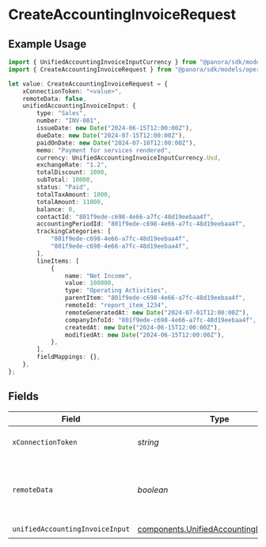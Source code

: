 # CreateAccountingInvoiceRequest

## Example Usage

```typescript
import { UnifiedAccountingInvoiceInputCurrency } from "@panora/sdk/models/components";
import { CreateAccountingInvoiceRequest } from "@panora/sdk/models/operations";

let value: CreateAccountingInvoiceRequest = {
    xConnectionToken: "<value>",
    remoteData: false,
    unifiedAccountingInvoiceInput: {
        type: "Sales",
        number: "INV-001",
        issueDate: new Date("2024-06-15T12:00:00Z"),
        dueDate: new Date("2024-07-15T12:00:00Z"),
        paidOnDate: new Date("2024-07-10T12:00:00Z"),
        memo: "Payment for services rendered",
        currency: UnifiedAccountingInvoiceInputCurrency.Usd,
        exchangeRate: "1.2",
        totalDiscount: 1000,
        subTotal: 10000,
        status: "Paid",
        totalTaxAmount: 1000,
        totalAmount: 11000,
        balance: 0,
        contactId: "801f9ede-c698-4e66-a7fc-48d19eebaa4f",
        accountingPeriodId: "801f9ede-c698-4e66-a7fc-48d19eebaa4f",
        trackingCategories: [
            "801f9ede-c698-4e66-a7fc-48d19eebaa4f",
            "801f9ede-c698-4e66-a7fc-48d19eebaa4f",
        ],
        lineItems: [
            {
                name: "Net Income",
                value: 100000,
                type: "Operating Activities",
                parentItem: "801f9ede-c698-4e66-a7fc-48d19eebaa4f",
                remoteId: "report_item_1234",
                remoteGeneratedAt: new Date("2024-07-01T12:00:00Z"),
                companyInfoId: "801f9ede-c698-4e66-a7fc-48d19eebaa4f",
                createdAt: new Date("2024-06-15T12:00:00Z"),
                modifiedAt: new Date("2024-06-15T12:00:00Z"),
            },
        ],
        fieldMappings: {},
    },
};
```

## Fields

| Field                                                                                                | Type                                                                                                 | Required                                                                                             | Description                                                                                          | Example                                                                                              |
| ---------------------------------------------------------------------------------------------------- | ---------------------------------------------------------------------------------------------------- | ---------------------------------------------------------------------------------------------------- | ---------------------------------------------------------------------------------------------------- | ---------------------------------------------------------------------------------------------------- |
| `xConnectionToken`                                                                                   | *string*                                                                                             | :heavy_check_mark:                                                                                   | The connection token                                                                                 |                                                                                                      |
| `remoteData`                                                                                         | *boolean*                                                                                            | :heavy_minus_sign:                                                                                   | Set to true to include data from the original Accounting software.                                   | false                                                                                                |
| `unifiedAccountingInvoiceInput`                                                                      | [components.UnifiedAccountingInvoiceInput](../../models/components/unifiedaccountinginvoiceinput.md) | :heavy_check_mark:                                                                                   | N/A                                                                                                  |                                                                                                      |